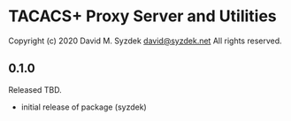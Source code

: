 
TACACS+ Proxy Server and Utilities
==================================

Copyright (c) 2020 David M. Syzdek <david@syzdek.net>
All rights reserved.

0.1.0
-----
   Released TBD.
   - initial release of package (syzdek)

